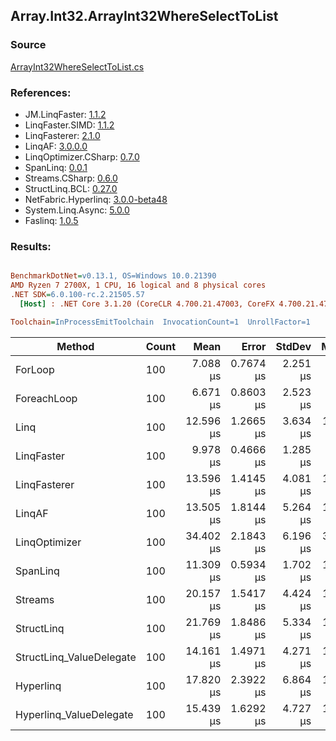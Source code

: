 ﻿## Array.Int32.ArrayInt32WhereSelectToList

### Source
[ArrayInt32WhereSelectToList.cs](../LinqBenchmarks/Array/Int32/ArrayInt32WhereSelectToList.cs)

### References:
- JM.LinqFaster: [1.1.2](https://www.nuget.org/packages/JM.LinqFaster/1.1.2)
- LinqFaster.SIMD: [1.1.2](https://www.nuget.org/packages/LinqFaster.SIMD/1.0.3)
- LinqFasterer: [2.1.0](https://www.nuget.org/packages/LinqFasterer/2.1.0)
- LinqAF: [3.0.0.0](https://www.nuget.org/packages/LinqAF/3.0.0.0)
- LinqOptimizer.CSharp: [0.7.0](https://www.nuget.org/packages/LinqOptimizer.CSharp/0.7.0)
- SpanLinq: [0.0.1](https://www.nuget.org/packages/SpanLinq/0.0.1)
- Streams.CSharp: [0.6.0](https://www.nuget.org/packages/Streams.CSharp/0.6.0)
- StructLinq.BCL: [0.27.0](https://www.nuget.org/packages/StructLinq/0.27.0)
- NetFabric.Hyperlinq: [3.0.0-beta48](https://www.nuget.org/packages/NetFabric.Hyperlinq/3.0.0-beta48)
- System.Linq.Async: [5.0.0](https://www.nuget.org/packages/System.Linq.Async/5.0.0)
- Faslinq: [1.0.5](https://www.nuget.org/packages/Faslinq/1.0.5)

### Results:
``` ini

BenchmarkDotNet=v0.13.1, OS=Windows 10.0.21390
AMD Ryzen 7 2700X, 1 CPU, 16 logical and 8 physical cores
.NET SDK=6.0.100-rc.2.21505.57
  [Host] : .NET Core 3.1.20 (CoreCLR 4.700.21.47003, CoreFX 4.700.21.47101), X64 RyuJIT DEBUG  [AttachedDebugger]

Toolchain=InProcessEmitToolchain  InvocationCount=1  UnrollFactor=1  

```
|                   Method | Count |      Mean |     Error |   StdDev |    Median |        Ratio | RatioSD | Allocated |
|------------------------- |------ |----------:|----------:|---------:|----------:|-------------:|--------:|----------:|
|                  ForLoop |   100 |  7.088 μs | 0.7674 μs | 2.251 μs |  6.800 μs |     baseline |         |     648 B |
|              ForeachLoop |   100 |  6.671 μs | 0.8603 μs | 2.523 μs |  5.600 μs | 1.03x slower |   0.49x |     744 B |
|                     Linq |   100 | 12.596 μs | 1.2665 μs | 3.634 μs | 12.200 μs | 1.97x slower |   0.93x |   1,400 B |
|               LinqFaster |   100 |  9.978 μs | 0.4666 μs | 1.285 μs |  9.500 μs | 1.54x slower |   0.54x |     936 B |
|             LinqFasterer |   100 | 13.596 μs | 1.4145 μs | 4.081 μs | 12.150 μs | 2.12x slower |   0.96x |   1,472 B |
|                   LinqAF |   100 | 13.505 μs | 1.8144 μs | 5.264 μs | 11.500 μs | 2.09x slower |   1.05x |     744 B |
|            LinqOptimizer |   100 | 34.402 μs | 2.1843 μs | 6.196 μs | 33.000 μs | 5.32x slower |   1.83x |   9,600 B |
|                 SpanLinq |   100 | 11.309 μs | 0.5934 μs | 1.702 μs | 10.900 μs | 1.75x slower |   0.60x |     696 B |
|                  Streams |   100 | 20.157 μs | 1.5417 μs | 4.424 μs | 18.950 μs | 3.13x slower |   1.20x |   1,288 B |
|               StructLinq |   100 | 21.769 μs | 1.8486 μs | 5.334 μs | 19.550 μs | 3.39x slower |   1.35x |     984 B |
| StructLinq_ValueDelegate |   100 | 14.161 μs | 1.4971 μs | 4.271 μs | 12.100 μs | 2.16x slower |   0.89x |     888 B |
|                Hyperlinq |   100 | 17.820 μs | 2.3922 μs | 6.864 μs | 15.500 μs | 2.73x slower |   1.32x |     760 B |
|  Hyperlinq_ValueDelegate |   100 | 15.439 μs | 1.6292 μs | 4.727 μs | 13.150 μs | 2.42x slower |   1.15x |     760 B |
